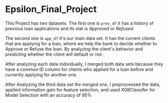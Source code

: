 # Epsilon_Final_Project
This Project has two datasets. The first one is `prev_df` it has a history of previous loan applications and its stat is *Approved* or *Refused*.

The second one is `app_df` it's our main data set. It has the current clients that are applying for a loan, where we help the bank to decide whether to Approve or Refuse the loan. By analyzing the client's behavior and predicting whether the client will default or not.

After analyzing each data individually, I merged both data sets because they have a common ID column for clients who applied for a loan before and currently applying for another one.

After Analyzing the third data set *the merged one*, I preprocessed the data, applied information gain for feature selection, and used XGBClassifer for Model Selection with an accuracy of 95% 
